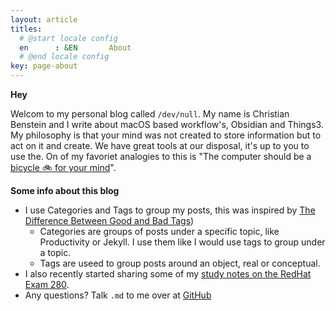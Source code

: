 ```yaml
---
layout: article
titles:
  # @start locale config
  en      : &EN       About
  # @end locale config
key: page-about
---
```


**Hey**

Welcom to my personal blog called `/dev/null`. My name is Christian Benstein and I write about macOS based workflow's, Obsidian and Things3. My philosophy is that your mind was not created to store information but to act on it and create. We have great tools at our disposal, it's up to you to use the. On of my favoriet analogies to this is "The computer should be a [bicycle 🚲 for your mind](https://www.youtube.com/watch?v=L40B08nWoMk)". 

**Some info about this blog**
- I use Categories and Tags to group my posts, this was inspired by [The Difference Between Good and Bad Tags](https://zettelkasten.de/posts/object-tags-vs-topic-tags/))
  - Categories are groups of posts under a specific topic, like Productivity or Jekyll. I use them like I would use tags to group under a topic.
  - Tags are useed to group posts around an object, real or conceptual.
- I also recently started sharing some of my [study notes on the RedHat Exam 280](https://blog.benstein.nl/posts/creating-a-ex280-page/#why).
- Any questions? Talk `.md` to me over at [GitHub](https://github.com/KingOfSpades)
